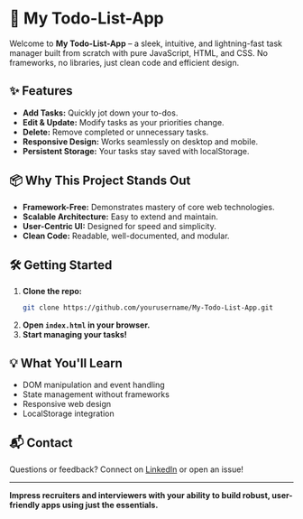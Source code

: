 # 🚀 My Todo-List-App

Welcome to **My Todo-List-App** – a sleek, intuitive, and lightning-fast task manager built from scratch with pure JavaScript, HTML, and CSS. No frameworks, no libraries, just clean code and efficient design.

## ✨ Features

- **Add Tasks:** Quickly jot down your to-dos.
- **Edit & Update:** Modify tasks as your priorities change.
- **Delete:** Remove completed or unnecessary tasks.
- **Responsive Design:** Works seamlessly on desktop and mobile.
- **Persistent Storage:** Your tasks stay saved with localStorage.

## 📦 Why This Project Stands Out

- **Framework-Free:** Demonstrates mastery of core web technologies.
- **Scalable Architecture:** Easy to extend and maintain.
- **User-Centric UI:** Designed for speed and simplicity.
- **Clean Code:** Readable, well-documented, and modular.

## 🛠️ Getting Started

1. **Clone the repo:**
    ```bash
    git clone https://github.com/yourusername/My-Todo-List-App.git
    ```
2. **Open `index.html` in your browser.**
3. **Start managing your tasks!**

## 💡 What You'll Learn

- DOM manipulation and event handling
- State management without frameworks
- Responsive web design
- LocalStorage integration

## 📬 Contact

Questions or feedback? Connect on [LinkedIn](https://www.linkedin.com/in/yourprofile) or open an issue!

---

**Impress recruiters and interviewers with your ability to build robust, user-friendly apps using just the essentials.**
